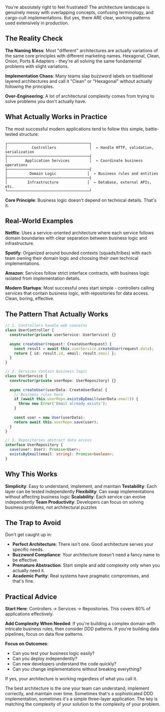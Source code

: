 You're absolutely right to feel frustrated! The architecture landscape is genuinely messy with overlapping concepts, confusing terminology, and cargo-cult implementations. But yes, there ARE clear, working patterns used extensively in production.

## The Reality Check

**The Naming Mess**: Most "different" architectures are actually variations of the same core principles with different marketing names. Hexagonal, Clean, Onion, Ports & Adapters - they're all solving the same fundamental problems with slight variations.

**Implementation Chaos**: Many teams slap buzzword labels on traditional layered architectures and call it "Clean" or "Hexagonal" without actually following the principles.

**Over-Engineering**: A lot of architectural complexity comes from trying to solve problems you don't actually have.

## What Actually Works in Practice

The most successful modern applications tend to follow this simple, battle-tested structure:

```
┌─────────────────────────────────────┐
│           Controllers               │  ← Handle HTTP, validation, serialization
├─────────────────────────────────────┤
│        Application Services         │  ← Coordinate business operations
├─────────────────────────────────────┤
│          Domain Logic              │  ← Business rules and entities  
├─────────────────────────────────────┤
│         Infrastructure             │  ← Database, external APIs, etc.
└─────────────────────────────────────┘
```

**Core Principle**: Business logic doesn't depend on technical details. That's it.

## Real-World Examples

**Netflix**: Uses a service-oriented architecture where each service follows domain boundaries with clear separation between business logic and infrastructure.

**Spotify**: Organized around bounded contexts (squads/tribes) with each team owning their domain logic and choosing their own technical implementations.

**Amazon**: Services follow strict interface contracts, with business logic isolated from implementation details.

**Modern Startups**: Most successful ones start simple - controllers calling services that contain business logic, with repositories for data access. Clean, boring, effective.

## The Pattern That Actually Works

```typescript
// 1. Controllers handle web concerns
class UserController {
  constructor(private userService: UserService) {}
  
  async createUser(request: CreateUserRequest) {
    const result = await this.userService.createUser(request.data);
    return { id: result.id, email: result.email };
  }
}

// 2. Services contain business logic
class UserService {
  constructor(private userRepo: UserRepository) {}
  
  async createUser(userData: CreateUserData) {
    // Business rules here
    if (await this.userRepo.existsByEmail(userData.email)) {
      throw new Error('Email already exists');
    }
    
    const user = new User(userData);
    return await this.userRepo.save(user);
  }
}

// 3. Repositories abstract data access
interface UserRepository {
  save(user: User): Promise<User>;
  existsByEmail(email: string): Promise<boolean>;
}
```

## Why This Works

**Simplicity**: Easy to understand, implement, and maintain
**Testability**: Each layer can be tested independently
**Flexibility**: Can swap implementations without affecting business logic
**Scalability**: Each service can evolve independently
**Team Productivity**: Developers can focus on solving business problems, not architectural puzzles

## The Trap to Avoid

Don't get caught up in:
- **Perfect Architecture**: There isn't one. Good architecture serves your specific needs.
- **Buzzword Compliance**: Your architecture doesn't need a fancy name to be effective.
- **Premature Abstraction**: Start simple and add complexity only when you actually need it.
- **Academic Purity**: Real systems have pragmatic compromises, and that's fine.

## Practical Advice

**Start Here**: Controllers → Services → Repositories. This covers 80% of applications effectively.

**Add Complexity When Needed**: If you're building a complex domain with intricate business rules, then consider DDD patterns. If you're building data pipelines, focus on data flow patterns.

**Focus on Outcomes**: 
- Can you test your business logic easily?
- Can you deploy independently?
- Can new developers understand the code quickly?
- Can you change implementations without breaking everything?

If yes, your architecture is working regardless of what you call it.

The best architecture is the one your team can understand, implement correctly, and maintain over time. Sometimes that's a sophisticated DDD implementation, sometimes it's a simple three-layer application. The key is matching the complexity of your solution to the complexity of your problem.
